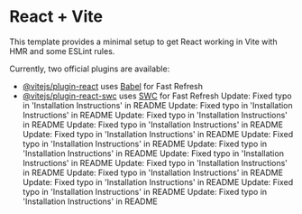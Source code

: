 # React + Vite

This template provides a minimal setup to get React working in Vite with HMR and some ESLint rules.

Currently, two official plugins are available:

- [@vitejs/plugin-react](https://github.com/vitejs/vite-plugin-react/blob/main/packages/plugin-react/README.md) uses [Babel](https://babeljs.io/) for Fast Refresh
- [@vitejs/plugin-react-swc](https://github.com/vitejs/vite-plugin-react-swc) uses [SWC](https://swc.rs/) for Fast Refresh
Update: Fixed typo in 'Installation Instructions' in README 
Update: Fixed typo in 'Installation Instructions' in README 
Update: Fixed typo in 'Installation Instructions' in README 
Update: Fixed typo in 'Installation Instructions' in README 
Update: Fixed typo in 'Installation Instructions' in README 
Update: Fixed typo in 'Installation Instructions' in README 
Update: Fixed typo in 'Installation Instructions' in README 
Update: Fixed typo in 'Installation Instructions' in README 
Update: Fixed typo in 'Installation Instructions' in README 
Update: Fixed typo in 'Installation Instructions' in README 
Update: Fixed typo in 'Installation Instructions' in README 
Update: Fixed typo in 'Installation Instructions' in README 
Update: Fixed typo in 'Installation Instructions' in README 
